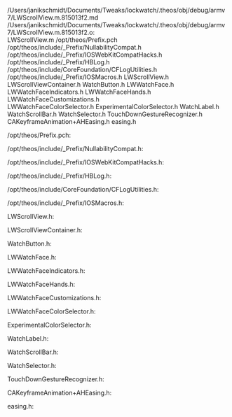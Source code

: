 /Users/janikschmidt/Documents/Tweaks/lockwatch/.theos/obj/debug/armv7/LWScrollView.m.815013f2.md /Users/janikschmidt/Documents/Tweaks/lockwatch/.theos/obj/debug/armv7/LWScrollView.m.815013f2.o: \
  LWScrollView.m /opt/theos/Prefix.pch \
  /opt/theos/include/_Prefix/NullabilityCompat.h \
  /opt/theos/include/_Prefix/IOSWebKitCompatHacks.h \
  /opt/theos/include/_Prefix/HBLog.h \
  /opt/theos/include/CoreFoundation/CFLogUtilities.h \
  /opt/theos/include/_Prefix/IOSMacros.h LWScrollView.h \
  LWScrollViewContainer.h WatchButton.h LWWatchFace.h \
  LWWatchFaceIndicators.h LWWatchFaceHands.h LWWatchFaceCustomizations.h \
  LWWatchFaceColorSelector.h ExperimentalColorSelector.h WatchLabel.h \
  WatchScrollBar.h WatchSelector.h TouchDownGestureRecognizer.h \
  CAKeyframeAnimation+AHEasing.h easing.h

/opt/theos/Prefix.pch:

/opt/theos/include/_Prefix/NullabilityCompat.h:

/opt/theos/include/_Prefix/IOSWebKitCompatHacks.h:

/opt/theos/include/_Prefix/HBLog.h:

/opt/theos/include/CoreFoundation/CFLogUtilities.h:

/opt/theos/include/_Prefix/IOSMacros.h:

LWScrollView.h:

LWScrollViewContainer.h:

WatchButton.h:

LWWatchFace.h:

LWWatchFaceIndicators.h:

LWWatchFaceHands.h:

LWWatchFaceCustomizations.h:

LWWatchFaceColorSelector.h:

ExperimentalColorSelector.h:

WatchLabel.h:

WatchScrollBar.h:

WatchSelector.h:

TouchDownGestureRecognizer.h:

CAKeyframeAnimation+AHEasing.h:

easing.h:
